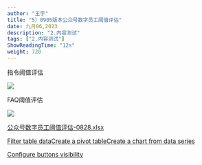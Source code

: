 ```yaml
---
author: "王宇"
title: "5）0905版本公众号数字员工阈值评估"
date: 九月06,2023
description: "2.内容测试"
tags: ["2.内容测试"]
ShowReadingTime: "12s"
weight: 720
---
```

指令阈值评估

![](/download/attachments/109707771/image2023-9-6_10-39-27.png?version=1&modificationDate=1693967967985&api=v2)

FAQ阈值评估

![](/download/attachments/109707771/image2023-9-6_10-39-38.png?version=1&modificationDate=1693967978191&api=v2)

[公众号数字员工阈值评估-0828.xlsx](/download/attachments/109707771/%E5%85%AC%E4%BC%97%E5%8F%B7%E6%95%B0%E5%AD%97%E5%91%98%E5%B7%A5%E9%98%88%E5%80%BC%E8%AF%84%E4%BC%B0-0828.xlsx?version=2&modificationDate=1693967995093&api=v2)

[Filter table data](#)[Create a pivot table](#)[Create a chart from data series](#)

[Configure buttons visibility](/users/tfac-settings.action)